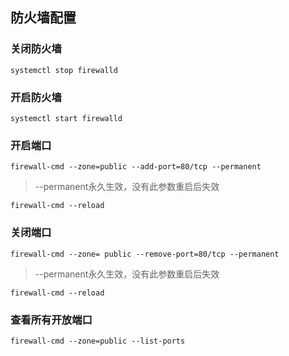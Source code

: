 ## 防火墙配置

### 关闭防火墙

```
systemctl stop firewalld
```

### 开启防火墙

```
systemctl start firewalld
```

### 开启端口

```
firewall-cmd --zone=public --add-port=80/tcp --permanent
```

> --permanent永久生效，没有此参数重启后失效

```
firewall-cmd --reload
```

### 关闭端口

```
firewall-cmd --zone= public --remove-port=80/tcp --permanent
```

> --permanent永久生效，没有此参数重启后失效

```
firewall-cmd --reload
```

### 查看所有开放端口

```
firewall-cmd --zone=public --list-ports
```
